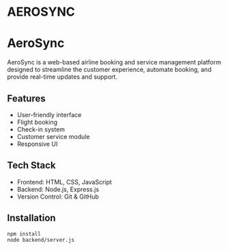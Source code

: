 # AEROSYNC
# AeroSync

AeroSync is a web-based airline booking and service management platform designed to streamline the customer experience, automate booking, and provide real-time updates and support.

## Features
- User-friendly interface
- Flight booking
- Check-in system
- Customer service module
- Responsive UI

## Tech Stack
- Frontend: HTML, CSS, JavaScript
- Backend: Node.js, Express.js
- Version Control: Git & GitHub

## Installation
```bash
npm install
node backend/server.js
